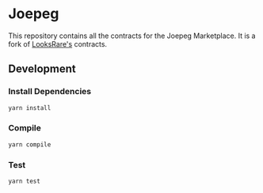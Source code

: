 # Joepeg

This repository contains all the contracts for the Joepeg Marketplace. It is a fork of [LooksRare's](https://looksrare.org/) contracts.

## Development

### Install Dependencies

```bash
yarn install
```

### Compile

```bash
yarn compile
```

### Test

```bash
yarn test
```
